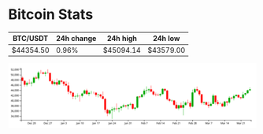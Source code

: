 # Bitcoin Stats

BTC/USDT|24h change|24h high|24h low|
|---|---|---|---|
|$44354.50|0.96%|$45094.14|$43579.00|

<img src="./chart.svg">
